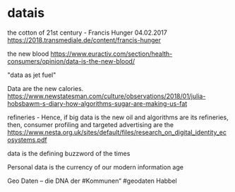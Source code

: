 # datais

the cotton of 21st century - Francis Hunger 04.02.2017 https://2018.transmediale.de/content/francis-hunger

the new blood https://www.euractiv.com/section/health-consumers/opinion/data-is-the-new-blood/

"data as jet fuel"

Data are the new calories. https://www.newstatesman.com/culture/observations/2018/01/julia-hobsbawm-s-diary-how-algorithms-sugar-are-making-us-fat

refineries -  Hence, if big data is the new oil and
algorithms are its refineries, then, consumer profiling and targeted advertising are the 
https://www.nesta.org.uk/sites/default/files/research_on_digital_identity_ecosystems.pdf

 data is the defining buzzword of the times
 
 Personal data is the currency of our modern information age
 
 Geo Daten – die DNA der #Kommunen“  #geodaten Habbel
 
 
